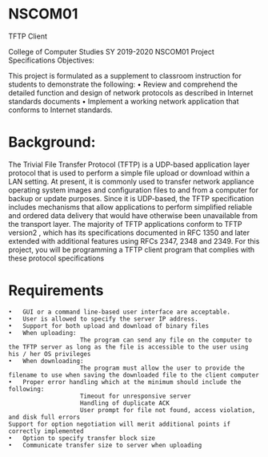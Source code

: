 # NSCOM01
TFTP Client

College of Computer Studies
SY 2019-2020
NSCOM01 Project Specifications
Objectives:

This project is formulated as a supplement to classroom instruction for students to demonstrate the following:
•	Review and comprehend the detailed function and design of network protocols as described in Internet standards documents
•	Implement a working network application that conforms to Internet standards.

# Background:
The Trivial File Transfer Protocol (TFTP) is a UDP-based application layer protocol that is used to perform a simple file upload or download within a LAN setting. At present, it is commonly used to transfer network appliance operating system images and configuration files to and from a computer for backup or update purposes. Since it is UDP-based, the TFTP specification includes mechanisms that allow applications to perform simplified reliable and ordered data delivery that would have otherwise been unavailable from the transport layer. The majority of TFTP applications conform to TFTP version2 , which has its specifications documented in RFC 1350 and later extended with additional features using RFCs 2347, 2348 and 2349.
For this project, you will be programming a TFTP client program that complies with these protocol specifications

# Requirements
```
•	GUI or a command line-based user interface are acceptable.
•	User is allowed to specify the server IP address.
•	Support for both upload and download of binary files 
•	When uploading:
                    The program can send any file on the computer to the TFTP server as long as the file is accessible to the user using his / her OS privileges
•	When downloading:
                    The program must allow the user to provide the filename to use when saving the downloaded file to the client computer
•	Proper error handling which at the minimum should include the following:
                    Timeout for unresponsive server
                    Handling of duplicate ACK
                    User prompt for file not found, access violation, and disk full errors
Support for option negotiation will merit additional points if correctly implemented
•	Option to specify transfer block size
•	Communicate transfer size to server when uploading
```
